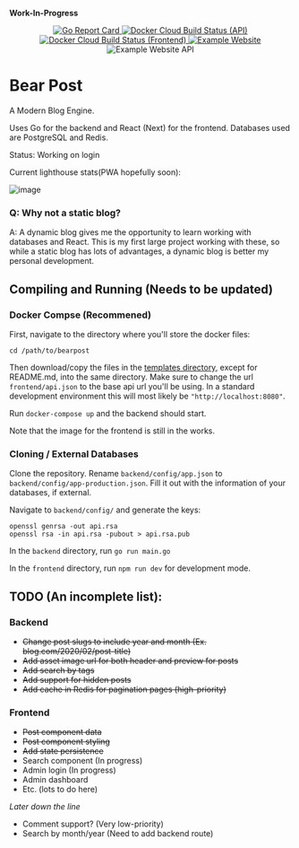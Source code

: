 **Work-In-Progress**

<p align="center">
    <a href="https://goreportcard.com/report/github.com/alanqchen/bear-post">
        <img alt="Go Report Card" src="https://goreportcard.com/badge/github.com/alanqchen/bear-post" />
    </a>
    <a href="https://hub.docker.com/repository/docker/aqchen/bearpost-api">
        <img alt="Docker Cloud Build Status (API)" src="https://img.shields.io/docker/cloud/build/aqchen/bearpost-api?label=docker%20build%20api" />
    </a>
    <a href="https://hub.docker.com/repository/docker/aqchen/bearpost-frontend">
        <img alt="Docker Cloud Build Status (Frontend)" src="https://img.shields.io/docker/cloud/build/aqchen/bearpost-frontend?label=docker%20build%20frontend" />
    </a>
    <a href="https://example.aqchen.com">
        <img alt="Example Website" src="https://img.shields.io/website?label=example%20site&up_message=Online&url=https%3A%2F%2Fexample.aqchen.com" />
    </a>
    <img alt="Example Website API" src="https://img.shields.io/website?label=example%20api&up_color=green&url=https%3A%2F%2Fexampleapi.aqchen.com" />
</p>

# Bear Post
A Modern Blog Engine.

Uses Go for the backend and React (Next) for the frontend.
Databases used are PostgreSQL and Redis.

Status:
Working on login

Current lighthouse stats(PWA hopefully soon):

![image](https://user-images.githubusercontent.com/18543142/87865583-293cd380-c945-11ea-9aaa-4e58bdafa203.png)


### Q: Why not a static blog?
A: A dynamic blog gives me the opportunity to learn working with databases and React. This is my first large project working with these, so while a static blog has lots of advantages, a dynamic blog is better my personal development.

## Compiling and Running (Needs to be updated)

### Docker Compse (Recommened)

First, navigate to the directory where you'll store the docker files:

```
cd /path/to/bearpost
```

Then download/copy the files in the [templates directory](templates), except for README.md, into the same directory. Make sure
to change the url `frontend/api.json` to the base api url you'll be using. In a standard development environment this will most likely
be `"http://localhost:8080"`.

Run `docker-compose up` and the backend should start.

Note that the image for the frontend is still in the works.

### Cloning / External Databases

Clone the repository. Rename `backend/config/app.json` to `backend/config/app-production.json`. Fill it out with the information of your databases, if external.

Navigate to `backend/config/` and generate the keys:

```
openssl genrsa -out api.rsa
openssl rsa -in api.rsa -pubout > api.rsa.pub
```

In the `backend` directory, run
```go run main.go```

In the `frontend` directory, run
```npm run dev```
for development mode.

## TODO (An incomplete list):
### Backend
- ~~Change post slugs to include year and month (Ex. blog.com/2020/02/post-title)~~
- ~~Add asset image url for both header and preview for posts~~
- ~~Add search by tags~~
- ~~Add support for hidden posts~~
- ~~Add cache in Redis for pagination pages (high-priority)~~

### Frontend
- ~~Post component data~~
- ~~Post component styling~~
- ~~Add state persistence~~
- Search component (In progress)
- Admin login (In progress)
- Admin dashboard
- Etc. (lots to do here)

*Later down the line*
- Comment support? (Very low-priority)
- Search by month/year (Need to add backend route)
